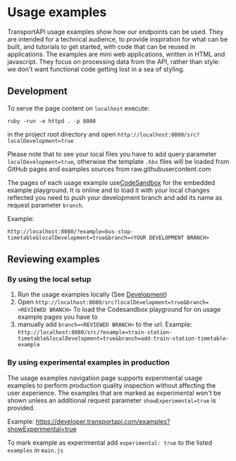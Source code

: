 # Usage examples

TransportAPI usage examples show how our endpoints can be used.
They are intended for a technical audience, to provide inspiration for
what can be built, and tutorials to get started, with code that can be
reused in applications.
The examples are mini web applications, written in HTML and javascript.
They focus on processing data from the API, rather than style:
we don't want functional code getting lost in a sea of styling.

## Development

To serve the page content on `localhost` execute:
```shell
ruby -run -e httpd . -p 8080
```
in the project root directory and open
`http://localhost:8080/src?localDevelopment=true`

Please note that to see your local files you have to add query parameter
`localDevelopment=true`, otherwise the template `.hbs` files will be loaded
from GitHub pages and examples sources from raw.githubusercontent.com

The pages of each  usage example use[CodeSandbox](https://codesandbox.io/)
for the embedded example playground.
It is online and to load it with your local changes reflected you need to
push your development branch and add its name as request parameter `branch`.

Example:

`http://localhost:8080/?example=bus-stop-timetable&localDevelopment=true&branch=<YOUR DEVELOPMENT BRANCH>`

## Reviewing examples
### By using the local setup

1. Run the usage examples locally (See [Development](#development))
2. Open `http://localhost:8080/src?localDevelopment=true&branch=<REVIEWED BRANCH>`
To load the Codesandbox playground for on usage example pages you have to
3. manually add `branch=<REVIEWED BRANCH>` to the url.
Example:
`http://localhost:8080/src/?example=train-station-timetable&localDevelopment=true&branch=add-train-station-timetable-example`

### By using experimental examples in production

The usage examples navigation page supports experimental usage examples
to perform production quality inspection without affecting the user experience.
The examples that are marked as experimental won't be shown unless an
additional request parameter `showExperimental=true` is provided.

Example:
https://developer.transportapi.com/examples?showExperimental=true

To mark example as experimental add `experimental: true` to the listed
`examples` in `main.js`
